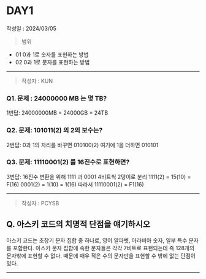 # DAY1
작성일 : 2024/03/05

> 범위
- 01 0과 1로 숫자를 표현하는 방법
- 02 0과 1로 문자를 표현하는 방법

---

> 작성자 : KUN

### Q1. 문제 : 24000000 MB 는 몇 TB?

1번답: 24000000MB = 24000GB = 24TB

### Q2. 문제: 101011(2) 의 2의 보수는?

2번답: 0과 1의 자리를 바꾸면 010100(2) 여기에 1을 더하면
010101

### Q3. 문제: 11110001(2) 를 16진수로 표현하면?

3번답: 16진수 변환을 위해 1111 과 0001 4비트씩 2덩이로 분리
1111(2) = 15(10) = F(16)
0001(2) = 1(10) = 1(16)
따라서 11110001(2) = F1(16)

---

> 작성자 : PCYSB

## Q. 아스키 코드의 치명적 단점을 얘기하시오

아스키 코드는 초창기 문자 집합 중 하나로, 영어 알파벳, 아라비아 숫자, 일부 특수 문자를 포함한다. 
아스키 문자 집합에 속한 문자들은 각각 7비트로 표현되는데 즉 128개의 문자밖에 표현할 수 없다.
때문에 매우 적은 수의 문자만을 표현할 수 밖에 없는 단점이 있다.

---
